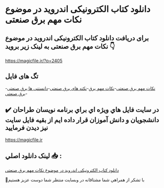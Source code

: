 # دانلود کتاب الکترونیکی اندروید در موضوع نکات مهم برق صنعتی

## برای دریافت دانلود کتاب الکترونیکی اندروید در موضوع نکات مهم برق صنعتی به لینک زیر بروید 👇

https://magicfile.ir/?p=2405

## تگ های فایل

-[نکات مهم برق صنعتی](https://magicfile.ir/product/%da%a9%d8%aa%d8%a7%d8%a8-%d8%a7%d9%84%da%a9%d8%aa%d8%b1%d9%88%d9%86%db%8c%da%a9%db%8c-%d8%af%d8%b1-%d9%85%d9%88%d8%b6%d9%88%d8%b9-%d9%86%da%a9%d8%a7%d8%aa-%d9%85%d9%87%d9%85-%d8%a8%d8%b1%d9%82-%d8%b5%d9%86%d8%b9%d8%aa%db%8c/)-[نکات مهم برق](https://magicfile.ir/product/%da%a9%d8%aa%d8%a7%d8%a8-%d8%a7%d9%84%da%a9%d8%aa%d8%b1%d9%88%d9%86%db%8c%da%a9%db%8c-%d8%af%d8%b1-%d9%85%d9%88%d8%b6%d9%88%d8%b9-%d9%86%da%a9%d8%a7%d8%aa-%d9%85%d9%87%d9%85-%d8%a8%d8%b1%d9%82-%d8%b5%d9%86%d8%b9%d8%aa%db%8c/)-[نکته های برق صنعتی](https://magicfile.ir/product/%da%a9%d8%aa%d8%a7%d8%a8-%d8%a7%d9%84%da%a9%d8%aa%d8%b1%d9%88%d9%86%db%8c%da%a9%db%8c-%d8%af%d8%b1-%d9%85%d9%88%d8%b6%d9%88%d8%b9-%d9%86%da%a9%d8%a7%d8%aa-%d9%85%d9%87%d9%85-%d8%a8%d8%b1%d9%82-%d8%b5%d9%86%d8%b9%d8%aa%db%8c/)-[دانستنی ها برق صنعتی ](https://magicfile.ir/product/%da%a9%d8%aa%d8%a7%d8%a8-%d8%a7%d9%84%da%a9%d8%aa%d8%b1%d9%88%d9%86%db%8c%da%a9%db%8c-%d8%af%d8%b1-%d9%85%d9%88%d8%b6%d9%88%d8%b9-%d9%86%da%a9%d8%a7%d8%aa-%d9%85%d9%87%d9%85-%d8%a8%d8%b1%d9%82-%d8%b5%d9%86%d8%b9%d8%aa%db%8c/)-[برق صنعتی](https://magicfile.ir/product/%da%a9%d8%aa%d8%a7%d8%a8-%d8%a7%d9%84%da%a9%d8%aa%d8%b1%d9%88%d9%86%db%8c%da%a9%db%8c-%d8%af%d8%b1-%d9%85%d9%88%d8%b6%d9%88%d8%b9-%d9%86%da%a9%d8%a7%d8%aa-%d9%85%d9%87%d9%85-%d8%a8%d8%b1%d9%82-%d8%b5%d9%86%d8%b9%d8%aa%db%8c/)

## ✔️ در سايت فايل هاي ويژه اي براي برنامه نويسان طراحان دانشجويان و دانش آموزان قرار داده ايم از بقيه فايل سايت نيز ديدن فرماييد

https://magicfile.ir


## لينک دانلود اصلي 📥 :

[دانلود کتاب الکترونیکی اندروید در موضوع نکات مهم برق صنعتی](https://magicfile.ir/product/%da%a9%d8%aa%d8%a7%d8%a8-%d8%a7%d9%84%da%a9%d8%aa%d8%b1%d9%88%d9%86%db%8c%da%a9%db%8c-%d8%af%d8%b1-%d9%85%d9%88%d8%b6%d9%88%d8%b9-%d9%86%da%a9%d8%a7%d8%aa-%d9%85%d9%87%d9%85-%d8%a8%d8%b1%d9%82-%d8%b5%d9%86%d8%b9%d8%aa%db%8c/) 


🙏با تشکر از همراهي شما مشتاقانه در وبسایت منتظر شما دوست عزیز هستیم

